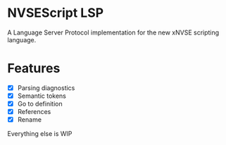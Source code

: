 # NVSEScript LSP

A Language Server Protocol implementation for the new xNVSE scripting language.

# Features

- [x] Parsing diagnostics
- [x] Semantic tokens
- [x] Go to definition
- [x] References
- [x] Rename

Everything else is WIP
